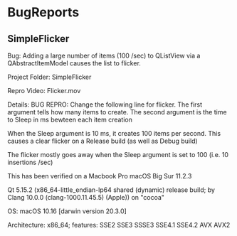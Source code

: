 # BugReports

## SimpleFlicker
Bug: Adding a large number of items (100 /sec) to QListView via a QAbstractItemModel
causes the list to flicker.

Project Folder: SimpleFlicker

Repro Video: Flicker.mov

Details:
BUG REPRO: Change the following line for flicker.
The first argument tells how many items to create.
The second argument is the time to Sleep in ms bewteen each item creation

When the Sleep argument is 10 ms, it creates 100 items per second. This
causes a clear flicker on a Release build (as well as Debug build)

The flicker mostly goes away when the Sleep argument is set to 100 (i.e.
10 insertions /sec)

This has been verified on a Macbook Pro macOS Big Sur 11.2.3

Qt 5.15.2 (x86_64-little_endian-lp64 shared (dynamic) release build;
by Clang 10.0.0 (clang-1000.11.45.5) (Apple)) on "cocoa"

OS: macOS 10.16 [darwin version 20.3.0]

Architecture: x86_64; features: SSE2 SSE3 SSSE3 SSE4.1 SSE4.2 AVX AVX2
